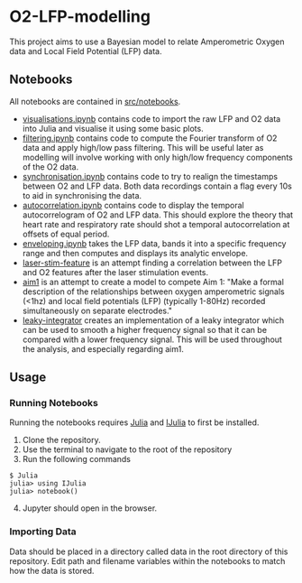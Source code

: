 # O2-LFP-modelling

This project aims to use a Bayesian model to relate Amperometric Oxygen data and Local Field Potential (LFP) data.

## Notebooks

All notebooks are contained in [src/notebooks](src/notebooks/).

- [visualisations.ipynb](src/notebooks/visualisations.ipynb) contains code to import the raw LFP and O2 data into Julia and visualise it using some basic plots.
- [filtering.ipynb](src/notebooks/filtering.ipynb) contains code to compute the Fourier transform of O2 data and apply high/low pass filtering. This will be useful later as modelling will involve working with only high/low frequency components of the O2 data. 
- [synchronisation.ipynb](src/notebooks/synchronisation.ipynb) contains code to try to realign the timestamps between O2 and LFP data. Both data recordings contain a flag every 10s to aid in synchronising the data.
- [autocorrelation.ipynb](src/notebooks/autocorrelation.ipynb) contains code to display the temporal autocorrelogram of O2 and LFP data. This should explore the theory that heart rate and respiratory rate should shot a temporal autocorrelation at offsets of equal period.
- [enveloping.ipynb](src/notebooks/enveloping.ipynb) takes the LFP data, bands it into a specific frequency range and then computes and displays its analytic envelope.
- [laser-stim-feature](src/notebooks/laser-stim-feature.ipynb) is an attempt finding a correlation between the LFP and O2 features after the laser stimulation events. 
- [aim1](src/notebooks/aim1.ipynb) is an attempt to create a model to compete Aim 1: "Make a formal description of the relationships between oxygen amperometric signals (<1hz) and local field potentials (LFP) (typically 1-80Hz) recorded simultaneously on separate electrodes."
- [leaky-integrator](src/notebooks/leaky-integrator.ipynb) creates an implementation of a leaky integrator which can be used to smooth a higher frequency signal so that it can be compared with a lower frequency signal. This will be used throughout the analysis, and especially regarding aim1.

## Usage

### Running Notebooks

Running the notebooks requires [Julia](https://julialang.org/) and [IJulia](https://github.com/JuliaLang/IJulia.jl) to first be installed.

1. Clone the repository.
2. Use the terminal to navigate to the root of the repository
3. Run the following commands 

```
$ Julia
julia> using IJulia
julia> notebook()
```
4. Jupyter should open in the browser.

### Importing Data

Data should be placed in a directory called data in the root directory of this repository. Edit path and filename variables within the notebooks to match how the data is stored.